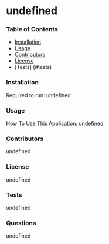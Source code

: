 # undefined

  ### Table of Contents
  - [Installation](#installation)
  - [Usage](#usage)
  - [Contributors](#contributors)
  - [License](#license)
  - [Tests] (#tests)

  ### Installation
  Required to run: undefined

  ### Usage
  How To Use This Application: undefined

  ### Contributors
  undefined

  ### License
  undefined

  ### Tests
  undefined

  ### Questions
  undefined

